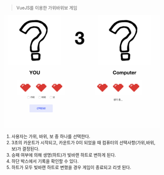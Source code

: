 > VueJS를 이용한 가위바위보 게임

![exampleImage](/Images/exampleImage.png)
1. 사용자는 가위, 바위, 보 중 하나를 선택한다.
2. 3초의 카운트가 시작되고, 카운트가 0이 되었을 때 컴퓨터의 선택사항(가위,바위,보)가 결정된다.
3. 승패 여부에 의해 생명(하트)가 빛바랜 하트로 변하게 된다.
4. 하단 박스에서 기록을 확인할 수 있다.
5. 하트가 모두 빛바랜 하트로 변했을 경우 게임이 종료되고 리셋 된다.